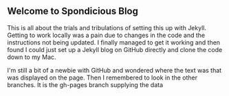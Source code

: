## Welcome to Spondicious Blog

This is all about the trials and tribulations of setting this up with Jekyll. Getting to work locally was a pain due to changes in the code and the instructions not being updated. I finally managed to get it working and then found I could just set up a Jekyll blog on GitHub directly and clone the code down to my Mac.

I'm still a bit of a newbie with GitHub and wondered where the text was that was displayed on the page. Then I remembered to look in the other branches. It is the gh-pages branch supplying the data
